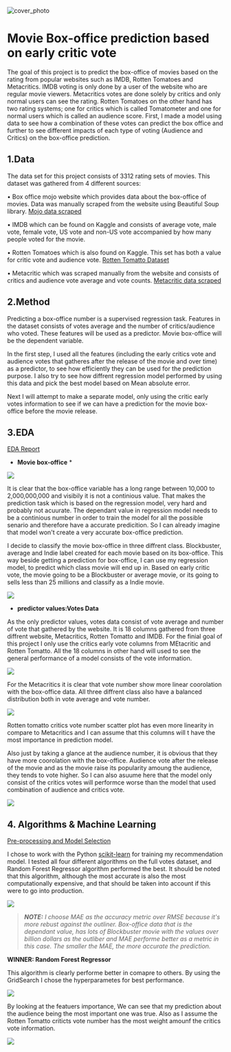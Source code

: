 ![cover_photo](./Image/head.jpg)

# Movie Box-office prediction based on early critic vote

The goal of this project is to predict the box-office of movies based on the rating from popular websites such as IMDB, Rotten Tomatoes and Metacritics. IMDB voting is only done by a user of the website who are regular movie viewers. Metacritics votes are done solely by critics and only normal users can see the rating. Rotten Tomatoes on the other hand has two rating systems; one for critics which is called Tomatometer and one for normal users which is called an audience score. First, I made a model using data to see how a combination of these votes can predict the box office and further to see different impacts of each type of voting (Audience and Critics) on the box-office prediction.

## 1.Data
The data set for this project consists of 3312 rating sets of movies. This dataset was gathered from 4 different sources:

•	Box office mojo website which provides data about the box-office of movies. Data was manually scraped from the website using Beautiful Soup library.
[Mojo data scraped](https://github.com/AminKafka/Movie_boxoffice_reviews/blob/main/notebooks/data_gathering.ipynb)

•	IMDB which can be found on Kaggle and consists of average vote, male vote, female vote, US vote and non-US vote accompanied by how many people voted for the movie.

•	Rotten Tomatoes which is also found on Kaggle. This set has both a value for critic vote and audience vote.
[Rotten Tomatto Dataset](https://www.kaggle.com/stefanoleone992/rotten-tomatoes-movies-and-critic-reviews-dataset?select=rotten_tomatoes_movies.csv)


•	Metacritic which was scraped manually from the website and consists of critics and audience vote average and vote counts.
[Metacritic data scraped](https://github.com/AminKafka/Movie_boxoffice_reviews/blob/main/notebooks/meta_scrap.ipynb)

## 2.Method

Predicting a box-office number is a supervised regression task. Features in the dataset consists of votes average and the number of critics/audience who voted. These features will be used as a predictor. Movie box-office will be the dependent variable. 

In the first step, I used all the features (including the early critics vote and audience votes that gatheres after the release of the movie and over time) as a predictor, to see how efficiently they can be used for the prediction purpose. I also try to see how diffrent regression model performed by using this data and pick the best model based on Mean absolute error.

Next I will attempt to make a separate model, only using the critic early votes information to see if we can have a prediction for the movie box-office before the movie release.


## 3.EDA

[EDA Report](https://github.com/AminKafka/Movie_boxoffice_reviews/blob/main/notebooks/EDA.ipynb)

* **Movie box-office** *


![](./Image/box-office_hist.png)

It is clear that the box-office variable has a long range between 10,000 to 2,000,000,000 and visibily it is not a continious value. That makes the prediction task which is based on the regression model, very hard and probably not acuurate. The dependant value in regression model needs to be a continious number in order to train the model for all the possible senario and therefore have a accurate predicition. So I can already imagine that model won't create a very accurate box-office prediction.

I decide to classify the movie box-office in three diffrent class. Blockbuster, average and Indie label created for each movie based on its box-office. This way beside getting a prediction for box-office, I can use my regression model, to predict which class movie will end up in. Based on early critic vote, the movie going to be a Blockbuster or average movie, or its going to sells less than 25 millions and classify as a Indie movie.

![](./Image/class.png)

* **predictor values:Votes Data**

As the only predictor values, votes data consist of vote average and number of vote that gathered by the website. It is 18 columns gathered from three diffrent website, Metacritics, Rotten Tomatto and IMDB. For the finial goal of this project I only use the critics early vote columns from MEtacritic and Rotten Tomatto. All the 18 columns in other hand will used to see the general performance of a model consists of the vote information.

![](./Image/met_cri.png)

For the Metacritics it is clear that vote number show more linear coorolation with the box-office data. All three diffrent class also have a balanced distribution both in vote average and vote number.

![](./Image/tom_cri.png)

Rotten tomatto critics vote number scatter plot has even more linearity in compare to Metacritics and I can assume that this columns will t have the most importance in prediction model.

Also just by taking a glance at the audience number, it is obvious that they have more coorolation with the box-office. Audience vote after the release of the movie and as the movie raise its popularity amoung the audience, they tends to vote higher. So I can also asuume here that the model only consist of the critics votes will performce worse than the model that used combination of audience and critics vote.

![](./Image/audience.png)

## 4. Algorithms & Machine Learning

[Pre-processing and Model Selection](https://github.com/AminKafka/Movie_boxoffice_reviews/blob/main/notebooks/Pre-processing.ipynb)

I chose to work with the Python [scikit-learn](https://scikit-learn.org/stable/) for training my recommendation model. I tested all four different algorithms on the full votes dataset, and Random Forest Regressor algorithm performed the best. It should be noted that this algorithm, although the most accurate is also the most computationally expensive, and that should be taken into account if this were to go into production.

![](./Image/algorithms.png)

>***NOTE:** I choose MAE as the accuracy metric over RMSE because it's more rebust against the outliner. Box-office data that is the dependant value, has lots of Blockbuster movie with the values over billion dollars as the outliber and MAE performe better as a metric in this case. The smaller the MAE, the more accurate the prediction.*

**WINNER: Random Forest Regressor**

This algorithm is clearly performe better in comapre to others. By using the GridSearch I chose the hyperparametes for best performance. 

![](./Image/gridsearch.png)

By looking at the featuers importance, We can see that my prediction about the audience being the most important one was true. Also as I assume the Rotten Tomatto criticts vote number has the most weight amounf the critics vote information.

![](./Image/features.png)
